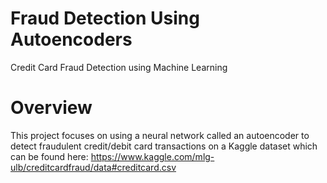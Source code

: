 # Fraud Detection Using Autoencoders

Credit Card Fraud Detection using Machine Learning

# Overview
This project focuses on using a neural network called an autoencoder to detect fraudulent credit/debit card transactions on a Kaggle dataset which can be found here: https://www.kaggle.com/mlg-ulb/creditcardfraud/data#creditcard.csv

